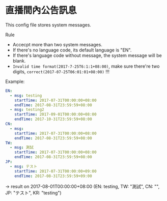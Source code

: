 # 直播間內公告訊息

This config file stores system messages.

Rule
- Accecpt more than two system messages.
- If there's no language code, its default language is "EN".
- If there's language code without message, the system message will be blank.
- `Invalid time format(2017-7-25T6:1:1+08:00)`, make sure there're two digits, `correct(2017-07-25T06:01:01+08:00)` !!!

Example:
```yaml
EN:
  - msg: testing
    startTime: 2017-07-31T00:00:00+08:00
    endTime: 2017-08-31T23:59:59+08:00
  - msg: testing2
    startTime: 2017-09-01T00:00:00+08:00
    endTime: 2017-10-31T23:59:59+08:00
CN:
  - msg:
    startTime: 2017-07-31T00:00:00+08:00
    endTime: 2017-08-31T23:59:59+08:00
TW:
  - msg: 測試
    startTime: 2017-07-31T00:00:00+08:00
    endTime: 2017-08-31T23:59:59+08:00
JP:
  - msg: テスト
    startTime: 2017-07-31T00:00:00+09:00
    endTime: 2017-08-31T23:59:59+09:00
```
-> result on 2017-08-01T00:00:00+08:00 (EN: testing, TW: "測試", CN: "", JP: "テスト", KR: "testing")
